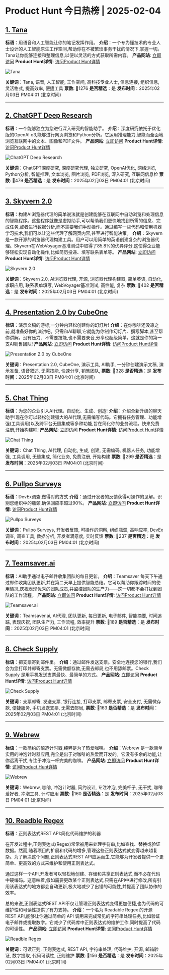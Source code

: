 # Product Hunt 今日热榜 | 2025-02-04

## [1. Tana](https://www.producthunt.com/posts/tana-2?utm_campaign=producthunt-api&utm_medium=api-v2&utm_source=Application%3A+phtrends+%28ID%3A+147529%29)
**标语**：用语音和人工智能让你的笔记发挥作用。
**介绍**：一个专为懂技术的专业人士设计的人工智能原生工作空间,帮助你在不被繁琐事务干扰的情况下,掌握一切。Tana让你能够连接和整理信息,以便以灵活的方式获取所需内容。
**产品网站**: [立即访问](https://www.producthunt.com/r/WQJ2ZKEGODBLOK?utm_campaign=producthunt-api&utm_medium=api-v2&utm_source=Application%3A+phtrends+%28ID%3A+147529%29)
**Product Hunt详情**: [访问Product Hunt详情](https://www.producthunt.com/posts/tana-2?utm_campaign=producthunt-api&utm_medium=api-v2&utm_source=Application%3A+phtrends+%28ID%3A+147529%29)

![Tana](https://ph-files.imgix.net/afc62af7-e842-4855-b617-6b0175dd0b0e.png?auto=format&fit=crop&frame=1&h=512&w=1024)

**关键词**：Tana, 语音, 人工智能, 工作空间, 高科技专业人士, 信息连接, 组织信息, 灵活格式, 提高效率, 便捷工具
**票数**: 🔺1276
**是否精选**：是
**发布时间**：2025年02月03日 PM04:01 (北京时间)

---

## [2. ChatGPT Deep Research](https://www.producthunt.com/posts/chatgpt-deep-research?utm_campaign=producthunt-api&utm_medium=api-v2&utm_source=Application%3A+phtrends+%28ID%3A+147529%29)
**标语**：一个能够独立为您进行深入研究的智能助手。
**介绍**：深度研究依托于优化版的OpenAI o3,能够进行网页浏览和Python分析。它运用推理能力,智能而全面地浏览互联网中的文本、图像和PDF文件。
**产品网站**: [立即访问](https://www.producthunt.com/r/IZLZ436GTQEYAT?utm_campaign=producthunt-api&utm_medium=api-v2&utm_source=Application%3A+phtrends+%28ID%3A+147529%29)
**Product Hunt详情**: [访问Product Hunt详情](https://www.producthunt.com/posts/chatgpt-deep-research?utm_campaign=producthunt-api&utm_medium=api-v2&utm_source=Application%3A+phtrends+%28ID%3A+147529%29)

![ChatGPT Deep Research](https://ph-files.imgix.net/9d535605-c043-481d-a8d8-8b7428152b55.jpeg?auto=format&fit=crop&frame=1&h=512&w=1024)

**关键词**：ChatGPT深度研究, 深度研究代理, 独立研究, OpenAI优化, 网络浏览, Python分析, 智能推理, 文本浏览, 图片浏览, PDF浏览, 深入研究, 互联网信息检
**票数**: 🔺479
**是否精选**：是
**发布时间**：2025年02月03日 PM04:01 (北京时间)

---

## [3. Skyvern 2.0](https://www.producthunt.com/posts/skyvern-2-0?utm_campaign=producthunt-api&utm_medium=api-v2&utm_source=Application%3A+phtrends+%28ID%3A+147529%29)
**标语**：构建AI浏览器代理的简单说法就是创建能够在互联网中自动浏览和处理信息的智能程序。这些程序就像是虚拟助手,可以帮助我们更快地找到所需的信息、完成任务,或者进行数据分析,而不需要我们手动操作。通过编写一些代码和使用机器学习技术,我们可以让这些代理了解网页内容,甚至进行智能决策。
**介绍**：Skyvern是一款开源的浏览器代理构建工具。用户可以用简单的英语创建复杂的浏览器代理。Skyvern在WebVoyager基准测试中取得了85.8%的优异评分,这使得企业能够轻松实现自动化操作,比如简历投递、填写联系表单等。
**产品网站**: [立即访问](https://www.producthunt.com/r/2HG5FC6WWHLGJ4?utm_campaign=producthunt-api&utm_medium=api-v2&utm_source=Application%3A+phtrends+%28ID%3A+147529%29)
**Product Hunt详情**: [访问Product Hunt详情](https://www.producthunt.com/posts/skyvern-2-0?utm_campaign=producthunt-api&utm_medium=api-v2&utm_source=Application%3A+phtrends+%28ID%3A+147529%29)

![Skyvern 2.0](https://ph-files.imgix.net/2624afe9-5add-4003-b395-84e0622d85cc.png?auto=format&fit=crop&frame=1&h=512&w=1024)

**关键词**：Skyvern 2.0, AI浏览器代理, 开源, 浏览器代理构建器, 简单英语, 自动化, 求职应用, 联系表单填写, WebVoyager基准测试, 高性能, 复杂
**票数**: 🔺402
**是否精选**：是
**发布时间**：2025年02月03日 PM04:01 (北京时间)

---

## [4. Presentation 2.0 by CubeOne](https://www.producthunt.com/posts/presentation-2-0-by-cubeone?utm_campaign=producthunt-api&utm_medium=api-v2&utm_source=Application%3A+phtrends+%28ID%3A+147529%29)
**标语**：演示文稿的游标;一分钟内轻松创建你的幻灯片!
**介绍**：在你咖啡还没凉之前,就准备好你的演讲吧。只需和AI聊聊,它就能为你制作幻灯片、撰写脚本,甚至帮你讲解。没有压力、不需要技能,也不需要录音,分享也超级简单。这就是你的第一支AI销售团队!
**产品网站**: [立即访问](https://www.producthunt.com/r/D2OTZWRNC2ACMC?utm_campaign=producthunt-api&utm_medium=api-v2&utm_source=Application%3A+phtrends+%28ID%3A+147529%29)
**Product Hunt详情**: [访问Product Hunt详情](https://www.producthunt.com/posts/presentation-2-0-by-cubeone?utm_campaign=producthunt-api&utm_medium=api-v2&utm_source=Application%3A+phtrends+%28ID%3A+147529%29)

![Presentation 2.0 by CubeOne](https://ph-files.imgix.net/829d64af-224e-4746-9765-412bd2da4618.png?auto=format&fit=crop&frame=1&h=512&w=1024)

**关键词**：Presentation 2.0, CubeOne, 演示工具, AI助手, 一分钟创建演示文稿, 演示准备, 语音叙述, 无需技能, 快速分享, 销售团队,
**票数**: 🔺328
**是否精选**：是
**发布时间**：2025年02月03日 PM04:01 (北京时间)

---

## [5. Chat Thing](https://www.producthunt.com/posts/chat-thing-2?utm_campaign=producthunt-api&utm_medium=api-v2&utm_source=Application%3A+phtrends+%28ID%3A+147529%29)
**标语**：为您的企业引入AI代理。自动化、生成、创造!
**介绍**：介绍全新升级的聊天助手!现在你可以轻松创建强大的AI代理,无需编写代码。它拥有任务管理、功能增强(工具调用)以及跨平台无缝集成等多种功能,旨在简化你的业务流程。快来免费注册,开始构建吧!
**产品网站**: [立即访问](https://www.producthunt.com/r/TKL4QK3CWYVIID?utm_campaign=producthunt-api&utm_medium=api-v2&utm_source=Application%3A+phtrends+%28ID%3A+147529%29)
**Product Hunt详情**: [访问Product Hunt详情](https://www.producthunt.com/posts/chat-thing-2?utm_campaign=producthunt-api&utm_medium=api-v2&utm_source=Application%3A+phtrends+%28ID%3A+147529%29)

![Chat Thing](https://ph-files.imgix.net/85962c3b-c3a1-4136-bcdb-d2173d508602.png?auto=format&fit=crop&frame=1&h=512&w=1024)

**关键词**：Chat Thing, AI代理, 自动化, 生成, 创建, 无需编码, 机器人任务, 功能增强, 工具调用, 无缝集成, 简化业务, 免费注册, 开始构建
**票数**: 🔺299
**是否精选**：是
**发布时间**：2025年02月03日 PM04:01 (北京时间)

---

## [6. Pullpo Surveys](https://www.producthunt.com/posts/pullpo-surveys?utm_campaign=producthunt-api&utm_medium=api-v2&utm_source=Application%3A+phtrends+%28ID%3A+147529%29)
**标语**：DevEx调查,做得对的方式
**介绍**：通过开发者的反馈获得可操作的见解。识别您组织中的瓶颈,确保回应率超过90%。
**产品网站**: [立即访问](https://www.producthunt.com/r/EWH3OZGNNMPIN5?utm_campaign=producthunt-api&utm_medium=api-v2&utm_source=Application%3A+phtrends+%28ID%3A+147529%29)
**Product Hunt详情**: [访问Product Hunt详情](https://www.producthunt.com/posts/pullpo-surveys?utm_campaign=producthunt-api&utm_medium=api-v2&utm_source=Application%3A+phtrends+%28ID%3A+147529%29)

![Pullpo Surveys](https://ph-files.imgix.net/a5a1a7fe-a9ca-4c7e-8e97-e9e5b793b840.png?auto=format&fit=crop&frame=1&h=512&w=1024)

**关键词**：Pullpo Surveys, 开发者反馈, 可操作的洞察, 组织瓶颈, 高响应率, DevEx调查, 调查工具, 数据分析, 开发者满意度, 实时反馈
**票数**: 🔺237
**是否精选**：是
**发布时间**：2025年02月03日 PM04:01 (北京时间)

---

## [7. Teamsaver.ai](https://www.producthunt.com/posts/teamsaver-ai?utm_campaign=producthunt-api&utm_medium=api-v2&utm_source=Application%3A+phtrends+%28ID%3A+147529%29)
**标语**：AI助手通过电子邮件收集团队的每日更新。
**介绍**：Teamsaver 每天下午通过邮件收集团队更新,并在第二天早上提供智能总结。它可以帮助你跟踪时间的使用情况,庆祝表现优秀的团队成员,并监控团队的生产力——这一切都不会打扰到团队的工作流程。
**产品网站**: [立即访问](https://www.producthunt.com/r/YKGDXWVDKOCLJ4?utm_campaign=producthunt-api&utm_medium=api-v2&utm_source=Application%3A+phtrends+%28ID%3A+147529%29)
**Product Hunt详情**: [访问Product Hunt详情](https://www.producthunt.com/posts/teamsaver-ai?utm_campaign=producthunt-api&utm_medium=api-v2&utm_source=Application%3A+phtrends+%28ID%3A+147529%29)

![Teamsaver.ai](https://ph-files.imgix.net/fefba869-0eea-4167-882b-f2cd72ad79b0.png?auto=format&fit=crop&frame=1&h=512&w=1024)

**关键词**：Teamsaver.ai, AI代理, 团队更新, 每日更新, 电子邮件, 智能摘要, 时间追踪, 表现庆祝, 团队生产力, 工作流程, 效率提升
**票数**: 🔺189
**是否精选**：是
**发布时间**：2025年02月03日 PM04:01 (北京时间)

---

## [8. Check Supply](https://www.producthunt.com/posts/check-supply?utm_campaign=producthunt-api&utm_medium=api-v2&utm_source=Application%3A+phtrends+%28ID%3A+147529%29)
**标语**：把支票寄到邮件里。
**介绍**：通过邮件发送支票。安全地连接您的银行,我们会为您打印并邮寄支票。无需微额存款,无需去邮局,也不用舔邮票。Check Supply 是用手机发送支票最快、最简单的方式。
**产品网站**: [立即访问](https://www.producthunt.com/r/PYRHACVW22IU7L?utm_campaign=producthunt-api&utm_medium=api-v2&utm_source=Application%3A+phtrends+%28ID%3A+147529%29)
**Product Hunt详情**: [访问Product Hunt详情](https://www.producthunt.com/posts/check-supply?utm_campaign=producthunt-api&utm_medium=api-v2&utm_source=Application%3A+phtrends+%28ID%3A+147529%29)

![Check Supply](https://ph-files.imgix.net/f42005b0-b018-4293-a171-2d280200fa8e.png?auto=format&fit=crop&frame=1&h=512&w=1024)

**关键词**：支票邮寄, 发送支票, 银行连接, 打印支票, 邮寄支票, 安全支付, 无需微存款, 便捷服务, 手机发送支票, 无需去邮局,
**票数**: 🔺163
**是否精选**：是
**发布时间**：2025年02月03日 PM04:01 (北京时间)

---

## [9. Webrew](https://www.producthunt.com/posts/webrew?utm_campaign=producthunt-api&utm_medium=api-v2&utm_source=Application%3A+phtrends+%28ID%3A+147529%29)
**标语**：一款简约的酿造计时器,纯粹是为了热爱咖啡。
**介绍**：Webrew 是一款简单实用的冲泡计时器应用,完全是出于对咖啡的热爱而开发的。它没有多余的功能,让你远离干扰,专注于冲泡一杯完美的咖啡。
**产品网站**: [立即访问](https://www.producthunt.com/r/IGNFGORIFARL52?utm_campaign=producthunt-api&utm_medium=api-v2&utm_source=Application%3A+phtrends+%28ID%3A+147529%29)
**Product Hunt详情**: [访问Product Hunt详情](https://www.producthunt.com/posts/webrew?utm_campaign=producthunt-api&utm_medium=api-v2&utm_source=Application%3A+phtrends+%28ID%3A+147529%29)

![Webrew](https://ph-files.imgix.net/d693bffa-b8ae-4016-a74c-4faf1eb47165.png?auto=format&fit=crop&frame=1&h=512&w=1024)

**关键词**：Webrew, 咖啡, 冲泡计时器, 简约设计, 专注冲泡, 完美杯子, 无干扰, 咖啡爱好者, 冲泡工具, 计时应用
**票数**: 🔺160
**是否精选**：是
**发布时间**：2025年02月03日 PM04:01 (北京时间)

---

## [10. Readble Regex](https://www.producthunt.com/posts/readble-regex?utm_campaign=producthunt-api&utm_medium=api-v2&utm_source=Application%3A+phtrends+%28ID%3A+147529%29)
**标语**：正则表达式REST API:简化代码维护的利器

在开发过程中,正则表达式(Regex)常常被用来处理字符串,比如查找、替换或验证数据。然而,随着项目的扩展和代码的增多,管理这些正则表达式就变得越来越复杂。为了解决这个问题,正则表达式REST API应运而生,它能够为开发者提供一个更简单、更高效的方式来维护和使用正则表达式。

通过这样一个API,开发者可以轻松地创建、存储和共享正则表达式,而不必在代码中硬编码。这意味着,假如需要更改某个正则表达式,只需在API中进行修改,所有引用该表达式的地方都会自动更新,极大地减少了出错的可能性,并提高了团队协作的效率。

总的来说,正则表达式REST API不仅让管理正则表达式变得更加便捷,也为代码的可维护性和可读性提供了有力支持。
**介绍**：一个名为 Readable Regex 的开源 REST API,能够让你通过简单的 API 调用来完成常见的字符串处理任务,比如验证电子邮件或提取数字。它减少了代码库中正则表达式的维护工作,同时提高了代码的可读性。
**产品网站**: [立即访问](https://www.producthunt.com/r/6ULXI7MIR36NKR?utm_campaign=producthunt-api&utm_medium=api-v2&utm_source=Application%3A+phtrends+%28ID%3A+147529%29)
**Product Hunt详情**: [访问Product Hunt详情](https://www.producthunt.com/posts/readble-regex?utm_campaign=producthunt-api&utm_medium=api-v2&utm_source=Application%3A+phtrends+%28ID%3A+147529%29)

![Readble Regex](https://ph-files.imgix.net/ad79fe97-2b9d-4ae1-9780-53677a661587.png?auto=format&fit=crop&frame=1&h=512&w=1024)

**关键词**：可读正则, 正则表达式, REST API, 字符串处理, 代码维护, 开源, 邮箱验证, 数字提取, 代码可读性, 正则维护
**票数**: 🔺156
**是否精选**：是
**发布时间**：2025年02月03日 PM04:01 (北京时间)

---

